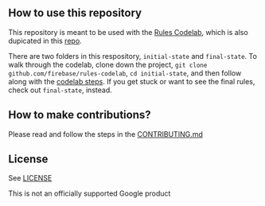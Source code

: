 ## How to use this repository

This repository is meant to be used with the [Rules
Codelab](https://firebase.google.com/learn/codelabs/firebase-rules#0), which is also dupicated in this [repo](https://github.com/firebase/codelab-rules/blob/main/index.lab.md).

There are two folders in this respository, `initial-state` and
`final-state`. To walk through the codelab, clone down the project,
`git clone github.com/firebase/rules-codelab`, `cd initial-state`,
and then follow along with the [codelab steps](). If you get stuck
or want to see the final rules, check out `final-state`, instead.


## How to make contributions?
Please read and follow the steps in the [CONTRIBUTING.md](CONTRIBUTING.md)


## License
See [LICENSE](LICENSE)

This is not an officially supported Google product
